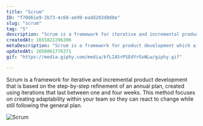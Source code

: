 ```yaml
---
title: "Scrum"
ID: "f70d61e9-2b73-4c68-ae99-eadd203d0d0e"
slug: "scrum"
tag: "S"
description: "Scrum is a framework for iterative and incremental product development that is based on the step-by-step refinement of an annual plan, created using iterations that last between one and four weeks. This method focuses on creating adaptability within your team so they can react to change while still following the general plan."
createdAt: 1655822296306
metaDescription: "Scrum is a framework for product development which aims organizing work load by seperate it into one week to four weeks."
updatedAt: 1656061776371
gif: "https://media.giphy.com/media/kfLIA5rPSEdYrGvWLw/giphy.gif"

---
```

Scrum is a framework for iterative and incremental product development that is based on the step-by-step refinement of an annual plan, created using iterations that last between one and four weeks. This method focuses on creating adaptability within your team so they can react to change while still following the general plan.

![Scrum](https://media.giphy.com/media/kfLIA5rPSEdYrGvWLw/giphy.gif)